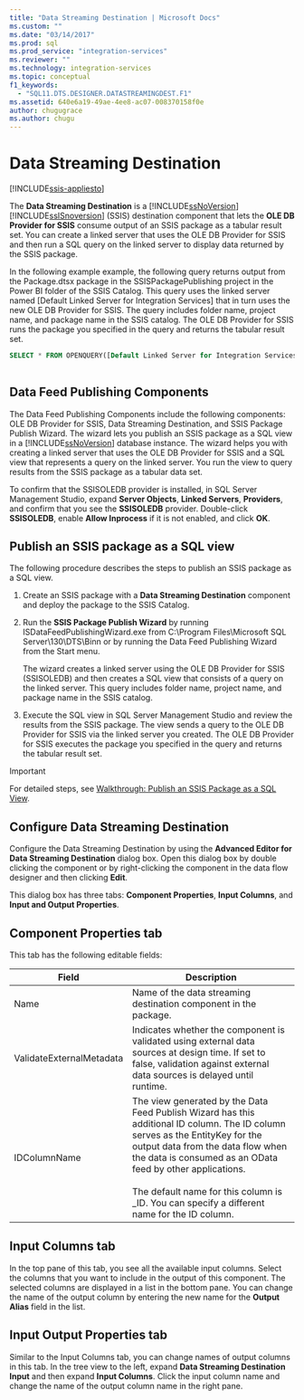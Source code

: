 ```yaml
---
title: "Data Streaming Destination | Microsoft Docs"
ms.custom: ""
ms.date: "03/14/2017"
ms.prod: sql
ms.prod_service: "integration-services"
ms.reviewer: ""
ms.technology: integration-services
ms.topic: conceptual
f1_keywords: 
  - "SQL11.DTS.DESIGNER.DATASTREAMINGDEST.F1"
ms.assetid: 640e6a19-49ae-4ee8-ac07-008370158f0e
author: chugugrace
ms.author: chugu
---
```

# Data Streaming Destination

[!INCLUDE[ssis-appliesto](../../includes/ssis-appliesto-ssvrpluslinux-asdb-asdw-xxx.md)]


  The **Data Streaming Destination** is a [!INCLUDE[ssNoVersion](../../includes/ssnoversion-md.md)] [!INCLUDE[ssISnoversion](../../includes/ssisnoversion-md.md)] (SSIS) destination component that lets the **OLE DB Provider for SSIS** consume output of an SSIS package as a tabular result set. You can create a linked server that uses the OLE DB Provider for SSIS and then run a SQL query on the linked server to display data returned by the SSIS package.  
  
 In the following example example, the following query returns output from the Package.dtsx package in the SSISPackagePublishing project in the Power BI folder of the SSIS Catalog. This query uses the linked server named  [Default Linked Server for Integration Services] that in turn uses the new OLE DB Provider for SSIS. The query includes folder name, project name, and package name in the SSIS catalog. The OLE DB Provider for SSIS runs the package you specified in the query and returns the tabular result set.  
  
```sql
SELECT * FROM OPENQUERY([Default Linked Server for Integration Services], N'Folder=Power BI;Project=SSISPackagePublishing;Package=Package.dtsx')  
  
```  
  
## Data Feed Publishing Components  
 The Data Feed Publishing Components include the following components: OLE DB Provider for SSIS, Data Streaming Destination, and SSIS Package Publish Wizard. The wizard lets you publish an SSIS package as a SQL view in a [!INCLUDE[ssNoVersion](../../includes/ssnoversion-md.md)] database instance. The wizard helps you with creating a linked server that uses the OLE DB Provider for SSIS and a SQL view that represents a query on the linked server. You run the view to query results from the SSIS package as a tabular data set.  
  
 To confirm that the SSISOLEDB provider is installed, in SQL Server Management Studio, expand **Server Objects**, **Linked Servers**, **Providers**, and confirm that you see the **SSISOLEDB** provider. Double-click **SSISOLEDB**, enable **Allow Inprocess** if it is not enabled, and click **OK**.  
  
## Publish an SSIS package as a SQL view  
 The following procedure describes the steps to publish an SSIS package as a SQL view.  
  
1.  Create an SSIS package with a **Data Streaming Destination** component and deploy the package to the SSIS Catalog.  
  
2.  Run the **SSIS Package Publish Wizard** by running ISDataFeedPublishingWizard.exe from C:\Program Files\Microsoft SQL Server\130\DTS\Binn or by running the Data Feed Publishing Wizard from the Start menu.  
  
     The wizard creates a linked server using the OLE DB Provider for SSIS (SSISOLEDB) and then creates a SQL view that consists of a query on the linked server. This query includes folder name, project name, and package name in the SSIS catalog.  
  
3.  Execute the SQL view in SQL Server Management Studio and review the results from the SSIS package. The view sends a query to the OLE DB Provider for SSIS via the linked server you created. The OLE DB Provider for SSIS executes the package you specified in the query and returns the tabular result set.  
  
> [!IMPORTANT]  
>  For detailed steps, see [Walkthrough: Publish an SSIS Package as a SQL View](../../integration-services/data-flow/walkthrough-publish-an-ssis-package-as-a-sql-view.md).  

## Configure Data Streaming Destination
  Configure the Data Streaming Destination by using the **Advanced Editor for Data Streaming Destination** dialog box. Open this dialog box by double clicking the component or by right-clicking the component in the data flow designer and then clicking **Edit**.  
  
 This dialog box has three tabs: **Component Properties**, **Input Columns**, and **Input and Output Properties**.  
  
## Component Properties tab  
 This tab has the following editable fields:  
  
|Field|Description|  
|-----------|-----------------|  
|Name|Name of the data streaming destination component in the package.|  
|ValidateExternalMetadata|Indicates whether the component is validated using external data sources at design time. If set to false, validation against external data sources is delayed until runtime.|  
|IDColumnName|The view generated by the Data Feed Publish Wizard has this additional ID column. The ID column serves as the EntityKey for the output data from the data flow when the data is consumed as an OData feed by other applications.<br /><br /> The default name for this column is _ID. You can specify a different name for the ID column.|  
  
## Input Columns tab  
 In the top pane of this tab, you see all the available input columns. Select the columns that you want to include in the output of this component. The selected columns are displayed in a list in the bottom pane. You can change the name of the output column by entering the new name for the **Output Alias** field in the list.  
  
## Input Output Properties tab  
 Similar to the Input Columns tab, you can change names of output columns in this tab. In the tree view to the left, expand **Data Streaming Destination Input** and then expand **Input Columns**. Click the input column name and change the name of the output column name in the right pane.
